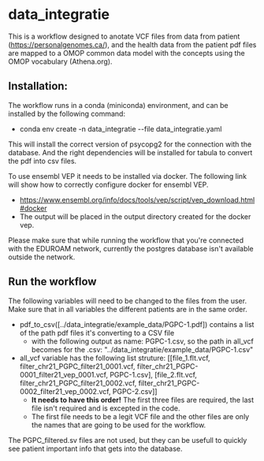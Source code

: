 # data_integratie
This is a workflow designed to anotate VCF files from data from patient (https://personalgenomes.ca/), and the health data from the patient pdf files are mapped to a OMOP common data model with the concepts using the OMOP vocabulary (Athena.org).  

## Installation:
The workflow runs in a conda (miniconda) environment, and can be installed by the following command:
- conda env create -n data_integratie --file data_integratie.yaml

This will install the correct version of psycopg2 for the connection with the database. And the right dependencies will be installed for tabula to convert the pdf into csv files.

To use ensembl VEP it needs to be installed via docker. The following link will show how to correctly configure docker for ensembl VEP.
- https://www.ensembl.org/info/docs/tools/vep/script/vep_download.html#docker
- The output will be placed in the output directory created for the docker vep.

Please make sure that while running the workflow that you're connected with the EDUROAM network, currently the postgres database isn't available outside the network.

## Run the workflow
The following variables will need to be changed to the files from the user. Make sure that in all variables the different patients are in the same order.
- pdf_to_csv([../data_integratie/example_data/PGPC-1.pdf]) contains a list of the path pdf files it's converting to a CSV file
    - with the following output as name: PGPC-1.csv, so the path in all_vcf becomes for the .csv: "../data_integratie/example_data/PGPC-1.csv"
- all_vcf variable has the following list struture:
[[file_1.flt.vcf, filter_chr21_PGPC_filter21_0001.vcf, filter_chr21_PGPC-0001_filter21_vep_0001.vcf, PGPC-1.csv], [file_2.flt.vcf, filter_chr21_PGPC_filter21_0002.vcf, filter_chr21_PGPC-0002_filter21_vep_0002.vcf, PGPC-2.csv]]
    - **It needs to have this order!** The first three files are required, the last file isn't required and is excepted in the code.
    - The first file needs to be a legit VCF file and the other files are only the names that are going to be used for the workflow.

The PGPC_filtered.sv files are not used, but they can be usefull to quickly see patient important info that gets into the database.

